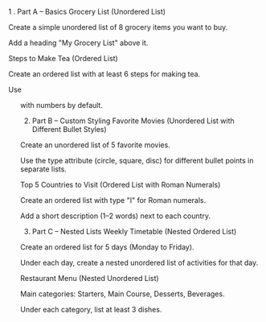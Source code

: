 1 . Part A – Basics
Grocery List (Unordered List)

Create a simple unordered list of 8 grocery items you want to buy.

Add a heading "My Grocery List" above it.

Steps to Make Tea (Ordered List)

Create an ordered list with at least 6 steps for making tea.

Use <ol> with numbers by default.

2. Part B – Custom Styling
Favorite Movies (Unordered List with Different Bullet Styles)

Create an unordered list of 5 favorite movies.

Use the type attribute (circle, square, disc) for different bullet points in separate lists.

Top 5 Countries to Visit (Ordered List with Roman Numerals)

Create an ordered list with type "I" for Roman numerals.

Add a short description (1–2 words) next to each country.

3. Part C – Nested Lists
Weekly Timetable (Nested Ordered List)

Create an ordered list for 5 days (Monday to Friday).

Under each day, create a nested unordered list of activities for that day.

Restaurant Menu (Nested Unordered List)

Main categories: Starters, Main Course, Desserts, Beverages.

Under each category, list at least 3 dishes.